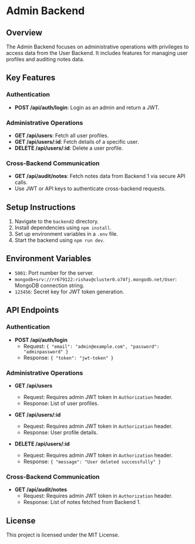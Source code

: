# Admin Backend

## Overview
The Admin Backend focuses on administrative operations with privileges to access data from the User Backend. It includes features for managing user profiles and auditing notes data.

## Key Features
### Authentication
- **POST /api/auth/login**: Login as an admin and return a JWT.

### Administrative Operations
- **GET /api/users**: Fetch all user profiles.
- **GET /api/users/:id**: Fetch details of a specific user.
- **DELETE /api/users/:id**: Delete a user profile.

### Cross-Backend Communication
- **GET /api/audit/notes**: Fetch notes data from Backend 1 via secure API calls.
- Use JWT or API keys to authenticate cross-backend requests.

## Setup Instructions
1. Navigate to the `backend2` directory.
2. Install dependencies using `npm install`.
3. Set up environment variables in a `.env` file.
4. Start the backend using `npm run dev`.

## Environment Variables
- `5001`: Port number for the server.
- `mongodb+srv://rr679122:rishav@cluster0.o74fj.mongodb.net/User`: MongoDB connection string.
- `123456`: Secret key for JWT token generation.

## API Endpoints
### Authentication
- **POST /api/auth/login**
  - Request: `{ "email": "admin@example.com", "password": "adminpassword" }`
  - Response: `{ "token": "jwt-token" }`

### Administrative Operations
- **GET /api/users**
  - Request: Requires admin JWT token in `Authorization` header.
  - Response: List of user profiles.

- **GET /api/users/:id**
  - Request: Requires admin JWT token in `Authorization` header.
  - Response: User profile details.

- **DELETE /api/users/:id**
  - Request: Requires admin JWT token in `Authorization` header.
  - Response: `{ "message": "User deleted successfully" }`

### Cross-Backend Communication
- **GET /api/audit/notes**
  - Request: Requires admin JWT token in `Authorization` header.
  - Response: List of notes fetched from Backend 1.

## License
This project is licensed under the MIT License.
